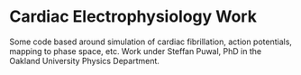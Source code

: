 # Cardiac Electrophysiology Work

Some code based around simulation of cardiac fibrillation, action potentials, mapping to phase space, etc.
Work under Steffan Puwal, PhD in the Oakland University Physics Department.
